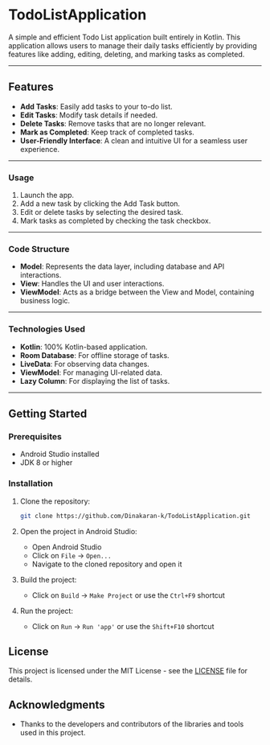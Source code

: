 # TodoListApplication

A simple and efficient Todo List application built entirely in Kotlin. This application allows users to manage their daily tasks efficiently by providing features like adding, editing, deleting, and marking tasks as completed.

---

## Features

- **Add Tasks**: Easily add tasks to your to-do list.
- **Edit Tasks**: Modify task details if needed.
- **Delete Tasks**: Remove tasks that are no longer relevant.
- **Mark as Completed**: Keep track of completed tasks.
- **User-Friendly Interface**: A clean and intuitive UI for a seamless user experience.

---

### Usage
1. Launch the app.
2. Add a new task by clicking the Add Task button.
3. Edit or delete tasks by selecting the desired task.
4. Mark tasks as completed by checking the task checkbox.

---

### Code Structure
- **Model**: Represents the data layer, including database and API interactions.
- **View**: Handles the UI and user interactions.
- **ViewModel**: Acts as a bridge between the View and Model, containing business logic.

---

### Technologies Used
- **Kotlin**: 100% Kotlin-based application.
- **Room Database**: For offline storage of tasks.
- **LiveData**: For observing data changes.
- **ViewModel**: For managing UI-related data.
- **Lazy Column**: For displaying the list of tasks.

---

## Getting Started

### Prerequisites

- Android Studio installed
- JDK 8 or higher

### Installation

1. Clone the repository:

    ```sh
    git clone https://github.com/Dinakaran-k/TodoListApplication.git
    ```

2. Open the project in Android Studio:

    - Open Android Studio
    - Click on `File` -> `Open...`
    - Navigate to the cloned repository and open it

3. Build the project:

    - Click on `Build` -> `Make Project` or use the `Ctrl+F9` shortcut

4. Run the project:

    - Click on `Run` -> `Run 'app'` or use the `Shift+F10` shortcut



## License

This project is licensed under the MIT License - see the [LICENSE](LICENSE) file for details.

## Acknowledgments

- Thanks to the developers and contributors of the libraries and tools used in this project.
